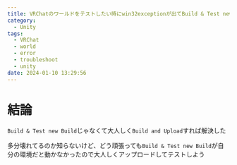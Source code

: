 ```yaml
---
title: VRChatのワールドをテストしたい時にwin32exceptionが出てBuild & Test new Buildがうまく行かない
category:
  - Unity
tags:
  - VRChat
  - world
  - error
  - troubleshoot
  - unity
date: 2024-01-10 13:29:56
---
```


# 結論

`Build & Test new Build`じゃなくて大人しく`Build and Upload`すれば解決した

多分壊れてるのか知らないけど、どう頑張っても`Build & Test new Build`が自分の環境だと動かなかったので大人しくアップロードしてテストしよう